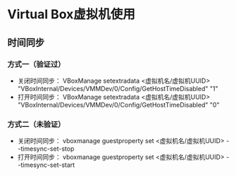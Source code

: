 # Virtual Box虚拟机使用
## 时间同步
### 方式一（验证过）
* 关闭时间同步：
VBoxManage setextradata <虚拟机名/虚拟机UUID> "VBoxInternal/Devices/VMMDev/0/Config/GetHostTimeDisabled" "1"
* 打开时间同步：
VBoxManage setextradata <虚拟机名/虚拟机UUID> "VBoxInternal/Devices/VMMDev/0/Config/GetHostTimeDisabled" "0"
### 方式二（未验证）
* 关闭时间同步：
vboxmanage guestproperty set <虚拟机名/虚拟机UUID> --timesync-set-stop
* 打开时间同步：
vboxmanage guestproperty set <虚拟机名/虚拟机UUID> --timesync-set-start